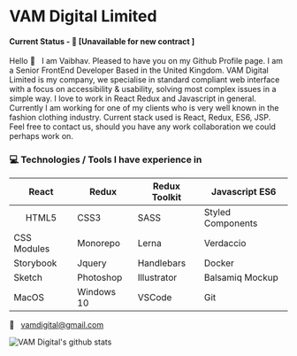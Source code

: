 # VAM Digital Limited

#### Current Status - :dart: [Unavailable for new contract ]

Hello :wave: &nbsp; I am Vaibhav. Pleased to have you on my Github Profile page. I am a Senior FrontEnd Developer Based in the United Kingdom. 
VAM Digital Limited is my company, we specialise in standard compliant web interface with a focus on accessibility & usability, solving most complex issues in a simple way. I love to work in React Redux and Javascript in general. Currently I am working for one of my clients who is very well known in the fashion clothing industry. Current stack used is React, Redux, ES6, JSP. Feel free to contact us, should you have any work collaboration we could perhaps work on.

### :computer: Technologies / Tools I have experience in
|React| Redux | Redux Toolkit | Javascript ES6 |
|-|-|-|-|
| <center>HTML5</center> | CSS3 | SASS | Styled Components |
| CSS Modules| Monorepo|Lerna | Verdaccio |
| Storybook | Jquery| Handlebars | Docker |
| Sketch | Photoshop| Illustrator | Balsamiq Mockup |
| MacOS | Windows 10| VSCode | Git |

:email: &nbsp; vamdigital@gmail.com

![VAM Digital's github stats](https://github-readme-stats.vercel.app/api?username=vamdigital&show_icons=true&hide_border=true)
